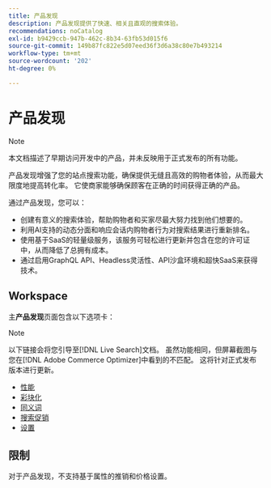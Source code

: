 ```yaml
---
title: 产品发现
description: 产品发现提供了快速、相关且直观的搜索体验。
recommendations: noCatalog
exl-id: b9429ccb-947b-462c-8b34-63fb53d015f6
source-git-commit: 149b87fc822e5d07eed36f3d6a38c80e7b493214
workflow-type: tm+mt
source-wordcount: '202'
ht-degree: 0%

---
```


# 产品发现

>[!NOTE]
>
>本文档描述了早期访问开发中的产品，并未反映用于正式发布的所有功能。

产品发现增强了您的站点搜索功能，确保提供无缝且高效的购物者体验，从而最大限度地提高转化率。 它使商家能够确保顾客在正确的时间获得正确的产品。

通过产品发现，您可以：

- 创建有意义的搜索体验，帮助购物者和买家尽最大努力找到他们想要的。
- 利用AI支持的动态分面和响应会话内购物者行为对搜索结果进行重新排名。
- 使用基于SaaS的轻量级服务，该服务可轻松进行更新并包含在您的许可证中，从而降低了总拥有成本。
- 通过启用GraphQL API、Headless灵活性、API沙盒环境和超快SaaS来获得技术。

## Workspace

主&#x200B;**产品发现**&#x200B;页面包含以下选项卡：

>[!NOTE]
>
>以下链接会将您引导至[!DNL Live Search]文档。 虽然功能相同，但屏幕截图与您在[!DNL Adobe Commerce Optimizer]中看到的不匹配。 这将针对正式发布版本进行更新。

- [性能](../../live-search/performance.md)
- [彩块化](../../live-search/facets.md)
- [同义词](../../live-search/synonyms.md)
- [搜索促销](../../live-search/rules.md)
- [设置](../../live-search/settings.md)

## 限制

对于产品发现，不支持基于属性的推销和价格设置。
